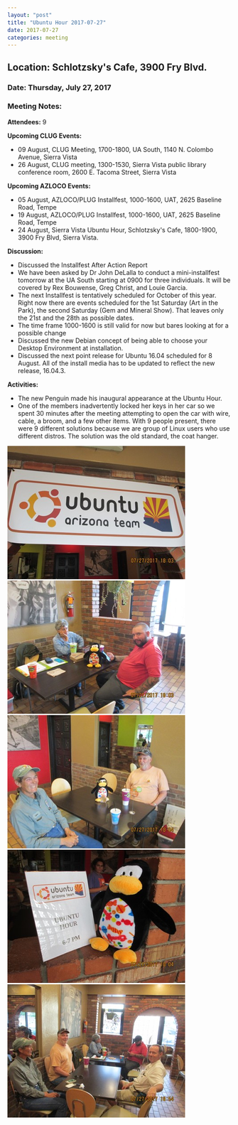 ```yaml
---
layout: "post"
title: "Ubuntu Hour 2017-07-27"
date: 2017-07-27
categories: meeting
---
```


## Location: Schlotzsky's Cafe, 3900 Fry Blvd.

### Date: Thursday, July 27, 2017

### Meeting Notes:

**Attendees:** 9

**Upcoming CLUG Events:**

 * 09 August, CLUG Meeting, 1700-1800, UA South, 1140 N. Colombo Avenue, Sierra Vista
 * 26 August, CLUG meeting, 1300-1530, Sierra Vista public library conference room, 2600 E. Tacoma Street, Sierra Vista
 
**Upcoming AZLOCO Events:**

 * 05 August, AZLOCO/PLUG Installfest, 1000-1600, UAT, 2625 Baseline Road, Tempe
 * 19 August, AZLOCO/PLUG Installfest, 1000-1600, UAT, 2625 Baseline Road, Tempe
 * 24 August, Sierra Vista Ubuntu Hour, Schlotzsky's Cafe, 1800-1900, 3900 Fry Blvd, Sierra Vista.

**Discussion:**

 * Discussed the Installfest After Action Report
 * We have been asked by Dr John DeLalla to conduct a mini-installfest tomorrow at the UA South starting at 0900 for three individuals.  It will be covered by Rex Bouwense, Greg Christ, and Louie Garcia.
 * The next Installfest is tentatively scheduled for October of this year.  Right now there are events scheduled for the 1st Saturday (Art in the Park), the second Saturday (Gem and Mineral Show).  That leaves only the 21st and the 28th as possible dates.
 * The time frame 1000-1600 is still valid for now but bares looking at for a possible change
 * Discussed the new Debian concept of being able to choose your Desktop Environment at installation.
 * Discussed the next point release for Ubuntu 16.04 scheduled for 8 August.  All of the install media has to be updated to reflect the new release, 16.04.3.
 
**Activities:**

 * The new Penguin made his inaugural appearance at the Ubuntu Hour.
 * One of the members inadvertently locked her keys in her car so we spent 30 minutes after the meeting attempting to open the car with wire, cable, a broom, and a few other items.  With 9 people present, there were 9 different solutions because we are group of Linux users who use different distros.   The solution was the old standard, the coat hanger.
 
![alt text](https://raw.githubusercontent.com/CochiseLinuxUsersGroup/CochiseLinuxUsersGroup.github.io/master/images/UbuntuHour_2017-07-27_1-400x400.JPG)
![alt text](https://raw.githubusercontent.com/CochiseLinuxUsersGroup/CochiseLinuxUsersGroup.github.io/master/images/UbuntuHour_2017-07-27_2-400x400.JPG)
![alt text](https://raw.githubusercontent.com/CochiseLinuxUsersGroup/CochiseLinuxUsersGroup.github.io/master/images/UbuntuHour_2017-07-27_3-400x400.JPG)
![alt text](https://raw.githubusercontent.com/CochiseLinuxUsersGroup/CochiseLinuxUsersGroup.github.io/master/images/UbuntuHour_2017-07-27_4-400x400.JPG) 
![alt text](https://raw.githubusercontent.com/CochiseLinuxUsersGroup/CochiseLinuxUsersGroup.github.io/master/images/UbuntuHour_2017-07-27_5-400x400.JPG) 

